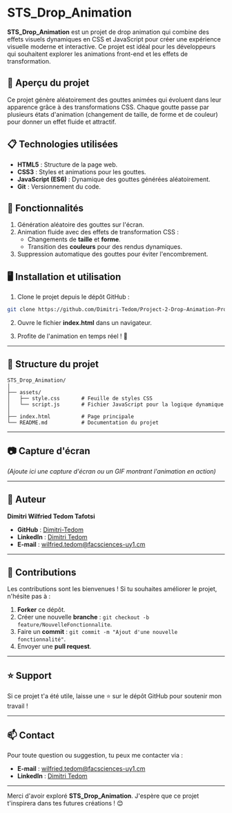 # STS_Drop_Animation

**STS_Drop_Animation** est un projet de drop animation qui combine des effets visuels dynamiques en CSS et JavaScript pour créer une expérience visuelle moderne et interactive. Ce projet est idéal pour les développeurs qui souhaitent explorer les animations front-end et les effets de transformation.


## 🚀 **Aperçu du projet**

Ce projet génère aléatoirement des gouttes animées qui évoluent dans leur apparence grâce à des transformations CSS. Chaque goutte passe par plusieurs états d'animation (changement de taille, de forme et de couleur) pour donner un effet fluide et attractif.


## 📋 **Technologies utilisées**

- **HTML5** : Structure de la page web.
- **CSS3** : Styles et animations pour les gouttes.
- **JavaScript (ES6)** : Dynamique des gouttes générées aléatoirement.
- **Git** : Versionnement du code.


## 🎨 **Fonctionnalités**

1. Génération aléatoire des gouttes sur l'écran.
2. Animation fluide avec des effets de transformation CSS :
   - Changements de **taille** et **forme**.
   - Transition des **couleurs** pour des rendus dynamiques.
3. Suppression automatique des gouttes pour éviter l'encombrement.


## 🖥️ **Installation et utilisation**

1. Clone le projet depuis le dépôt GitHub :  

```bash
git clone https://github.com/Dimitri-Tedom/Project-2-Drop-Animation-Project.git
```

2. Ouvre le fichier **index.html** dans un navigateur.

3. Profite de l'animation en temps réel ! 🎉

---

## 🧩 **Structure du projet**

```plaintext
STS_Drop_Animation/
│
├── assets/
│   ├── style.css       # Feuille de styles CSS
│   └── script.js       # Fichier JavaScript pour la logique dynamique
│
├── index.html          # Page principale
└── README.md           # Documentation du projet
```

---

## 📷 **Capture d'écran**

*(Ajoute ici une capture d'écran ou un GIF montrant l'animation en action)*

---

## 🌟 **Auteur**

**Dimitri Wilfried Tedom Tafotsi**

- **GitHub** : [Dimitri-Tedom](https://github.com/Dimitri-Tedom)  
- **LinkedIn** : [Dimitri Tedom](https://www.linkedin.com/in/tedom-tafotsi-dimitri-wilfried-b70502298/)  
- **E-mail** : [wilfried.tedom@facsciences-uy1.cm](mailto:wilfried.tedom@facsciences-uy1.cm)

---

## 🤝 **Contributions**

Les contributions sont les bienvenues ! Si tu souhaites améliorer le projet, n'hésite pas à :

1. **Forker** ce dépôt.
2. Créer une nouvelle **branche** : `git checkout -b feature/NouvelleFonctionnalite`.
3. Faire un **commit** : `git commit -m "Ajout d'une nouvelle fonctionnalité"`.
4. Envoyer une **pull request**.

---

## ⭐ **Support**

Si ce projet t'a été utile, laisse une ⭐ sur le dépôt GitHub pour soutenir mon travail !

---

## 📫 **Contact**

Pour toute question ou suggestion, tu peux me contacter via :

- **E-mail** : [wilfried.tedom@facsciences-uy1.cm](mailto:wilfried.tedom@facsciences-uy1.cm)  
- **LinkedIn** : [Dimitri Tedom](https://www.linkedin.com/in/tedom-tafotsi-dimitri-wilfried-b70502298/)

---

Merci d'avoir exploré **STS_Drop_Animation**. J'espère que ce projet t'inspirera dans tes futures créations ! 😊
